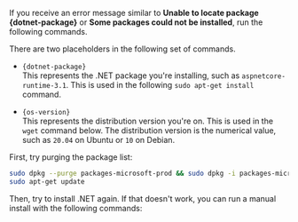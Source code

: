 
If you receive an error message similar to **Unable to locate package {dotnet-package}** or **Some packages could not be installed**, run the following commands.

There are two placeholders in the following set of commands.

- `{dotnet-package}`\
This represents the .NET package you're installing, such as `aspnetcore-runtime-3.1`. This is used in the following `sudo apt-get install` command.

- `{os-version}`\
This represents the distribution version you're on. This is used in the `wget` command below. The distribution version is the numerical value, such as `20.04` on Ubuntu or `10` on Debian.

First, try purging the package list:

```bash
sudo dpkg --purge packages-microsoft-prod && sudo dpkg -i packages-microsoft-prod.deb
sudo apt-get update
```

Then, try to install .NET again. If that doesn't work, you can run a manual install with the following commands:
